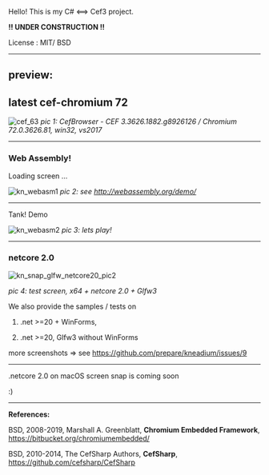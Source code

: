 Hello! 
This is my C# <==> Cef3 project.

**!! UNDER CONSTRUCTION !!**
 

License :  MIT/ BSD

---

## preview: 

latest cef-chromium 72
---
![cef_63](https://user-images.githubusercontent.com/7447159/52385259-51b77180-2ab3-11e9-8d5b-5a6f82d3aa50.png)
_pic 1: CefBrowser - CEF 3.3626.1882.g8926126 / Chromium 72.0.3626.81, win32, vs2017_

---
### Web Assembly!

Loading screen ...

![kn_webasm1](https://user-images.githubusercontent.com/7447159/32987743-7ca4d07c-cd26-11e7-8d60-103eb0d9286d.png)
_pic 2: see http://webassembly.org/demo/_

---

Tank! Demo

![kn_webasm2](https://user-images.githubusercontent.com/7447159/32987742-7c6ee82c-cd26-11e7-994f-0443a92eb5f0.png)
_pic 3: lets play!_


---
### netcore 2.0

![kn_snap_glfw_netcore20_pic2](https://user-images.githubusercontent.com/7447159/31279204-6b00f5ba-aad2-11e7-8d8e-d62abf79f659.png)

_pic 4: test screen, x64 + netcore 2.0 + Glfw3_


We also provide the samples / tests on 

  1)  .net >=20 + WinForms, 
  
  2)  .net >=20, Glfw3 without WinForms
  
  more screenshots => see https://github.com/prepare/kneadium/issues/9
  
---
 
.netcore 2.0 on macOS screen snap is coming soon

:)


---

**References:**
	

   BSD, 2008-2019, Marshall A. Greenblatt,  **Chromium Embedded Framework**, https://bitbucket.org/chromiumembedded/

   BSD,	2010-2014, The CefSharp Authors, **CefSharp**, https://github.com/cefsharp/CefSharp

	

